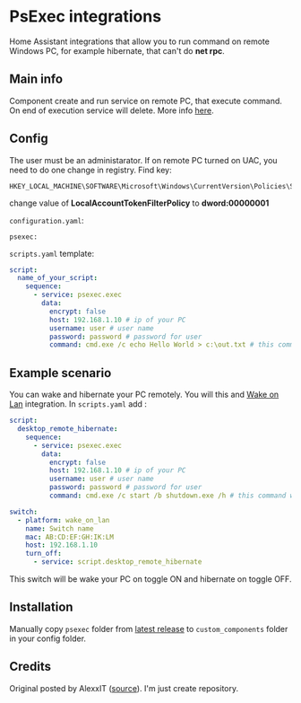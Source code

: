 # PsExec integrations
Home Assistant integrations that allow you to run command on remote Windows PC, for example hibernate, that can't do **net rpc**.

## Main info
Component create and run service on remote PC, that execute command. On end of execution service will delete.
More info [here](https://pypi.org/project/pypsexec/).

## Config
The user must be an administarator.
If on remote PC turned on UAC, you need to do one change in registry.
Find key:
```
HKEY_LOCAL_MACHINE\SOFTWARE\Microsoft\Windows\CurrentVersion\Policies\System
```
change value of **LocalAccountTokenFilterPolicy** to **dword:00000001**

`configuration.yaml`:

    psexec:

`scripts.yaml` template:

```yaml
script:
  name_of_your_script:
    sequence:
      - service: psexec.exec
        data:
          encrypt: false
          host: 192.168.1.10 # ip of your PC
          username: user # user name
          password: password # password for user
          command: cmd.exe /c echo Hello World > c:\out.txt # this command create out.txt on root of C:\
```

## Example scenario
You can wake and hibernate your PC remotely. You will this and [Wake on Lan](https://www.home-assistant.io/integrations/wake_on_lan/) integration.
In `scripts.yaml` add :

```yaml
script:
  desktop_remote_hibernate:
    sequence:
      - service: psexec.exec
        data:
          encrypt: false
          host: 192.168.1.10 # ip of your PC
          username: user # user name
          password: password # password for user
          command: cmd.exe /c start /b shutdown.exe /h # this command will hibernate PC
```
```yaml
switch:
  - platform: wake_on_lan
    name: Switch name
    mac: AB:CD:EF:GH:IK:LM
    host: 192.168.1.10
    turn_off:
      - service: script.desktop_remote_hibernate
```
This switch will be wake your PC on toggle ON and hibernate on toggle OFF.

## Installation
Manually copy `psexec` folder from [latest release](https://github.com/dimquea/PsExec/releases/latest) to `custom_components` folder in your config folder.

## Credits
Original posted by AlexxIT ([source](https://sprut.ai/client/blog/1724)).
I'm just create repository.
